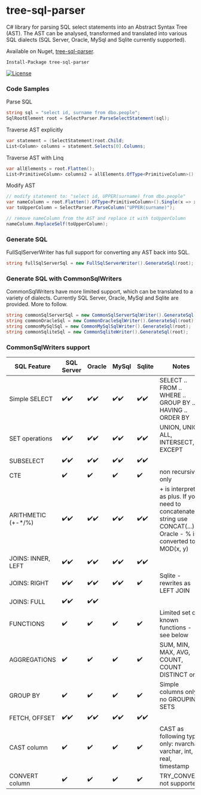# tree-sql-parser
C# library for parsing SQL select statements into an Abstract Syntax Tree (AST).
The AST can be analysed, transformed and translated into various SQL dialects (SQL Server, Oracle, MySql and Sqlite currently supported).

Available on Nuget, [tree-sql-parser](https://www.nuget.org/packages/Tree-Sql-Parser//).

    Install-Package tree-sql-parser

[![License](https://img.shields.io/badge/License-Apache%202.0-blue.svg)](https://opensource.org/licenses/Apache-2.0)

### Code Samples
Parse SQL
```cs
string sql = "select id, surname from dbo.people";
SqlRootElement root = SelectParser.ParseSelectStatement(sql);
```
Traverse AST explicitly
```cs
var statement = (SelectStatement)root.Child;
List<Column> columns = statement.Selects[0].Columns;
```
Traverse AST with Linq
```cs
var allElements = root.Flatten();
List<PrimitiveColumn> columns2 = allElements.OfType<PrimitiveColumn>().ToList();
```
Modify AST
```cs
// modify statement to: "select id, UPPER(surname) from dbo.people"
var nameColumn = root.Flatten().OfType<PrimitiveColumn>().Single(x => x.Name.Name == "surname");
var toUpperColumn = SelectParser.ParseColumn("UPPER(surname)");

// remove nameColumn from the AST and replace it with toUpperColumn
nameColumn.ReplaceSelf(toUpperColumn);
```
### Generate SQL
FullSqlServerWriter has full support for converting any AST back into SQL.
```cs
string fullSqlServerSql = new FullSqlServerWriter().GenerateSql(root);
```

### Generate SQL with CommonSqlWriters
CommonSqlWriters have more limited support, which can be translated to a variety of dialects.
Currently SQL Server, Oracle, MySql and Sqlite are provided. More to follow.
```cs
string commonSqlServerSql = new CommonSqlServerSqlWriter().GenerateSql(root);
string commonOracleSql = new CommonOracleSqlWriter().GenerateSql(root);
string commonMySqlSql = new CommonMySqlSqlWriter().GenerateSql(root);
string commonSqliteSql = new CommonSqliteWriter().GenerateSql(root);
```

### CommonSqlWriters support

| SQL Feature | SQL Server | Oracle | MySql | Sqlite | Notes
| -- | -- | -- | -- | -- | --|
| Simple SELECT | :heavy_check_mark::heavy_check_mark: | :heavy_check_mark::heavy_check_mark: | :heavy_check_mark::heavy_check_mark: | :heavy_check_mark::heavy_check_mark:| SELECT .. FROM .. WHERE .. GROUP BY .. HAVING .. ORDER BY
 SET operations | :heavy_check_mark::heavy_check_mark: | :heavy_check_mark::heavy_check_mark: | :heavy_check_mark::heavy_check_mark: | :heavy_check_mark::heavy_check_mark:| UNION, UNION ALL, INTERSECT, EXCEPT
| SUBSELECT | :heavy_check_mark::heavy_check_mark: | :heavy_check_mark::heavy_check_mark: | :heavy_check_mark::heavy_check_mark: | :heavy_check_mark::heavy_check_mark:|
| CTE | :heavy_check_mark: | :heavy_check_mark: | :heavy_check_mark: | :heavy_check_mark:| non recursive only
| ARITHMETIC (+-*/%) | :heavy_check_mark::heavy_check_mark: | :heavy_check_mark::heavy_check_mark: | :heavy_check_mark::heavy_check_mark: | :heavy_check_mark::heavy_check_mark:| + is interpreted as plus. If you need to concatenate string use CONCAT(...). Oracle - % is converted to MOD(x, y)
| JOINS: INNER, LEFT | :heavy_check_mark::heavy_check_mark: | :heavy_check_mark::heavy_check_mark: | :heavy_check_mark::heavy_check_mark: | :heavy_check_mark::heavy_check_mark:| 
| JOINS: RIGHT | :heavy_check_mark::heavy_check_mark: | :heavy_check_mark::heavy_check_mark: | :heavy_check_mark::heavy_check_mark: | :heavy_check_mark:| Sqlite - rewrites as LEFT JOIN
| JOINS: FULL | :heavy_check_mark::heavy_check_mark: | :heavy_check_mark::heavy_check_mark: | | | 
| FUNCTIONS | :heavy_check_mark: | :heavy_check_mark: | :heavy_check_mark: | :heavy_check_mark: | Limited set of known functions - see below
| AGGREGATIONS | :heavy_check_mark: | :heavy_check_mark: | :heavy_check_mark: | :heavy_check_mark: | SUM, MIN, MAX, AVG, COUNT, COUNT DISTINCT only
| GROUP BY | :heavy_check_mark: | :heavy_check_mark: | :heavy_check_mark: | :heavy_check_mark: | Simple columns only, no GROUPING SETS
| FETCH, OFFSET | :heavy_check_mark::heavy_check_mark: | :heavy_check_mark::heavy_check_mark: | :heavy_check_mark::heavy_check_mark: | :heavy_check_mark::heavy_check_mark: | 
| CAST column | :heavy_check_mark: | :heavy_check_mark: | :heavy_check_mark: | :heavy_check_mark: | CAST as following types only: nvarchar, varchar, int, real, timestamp
| CONVERT column | :heavy_check_mark: | :heavy_check_mark: | :heavy_check_mark: | :heavy_check_mark: | TRY_CONVERT not supported
